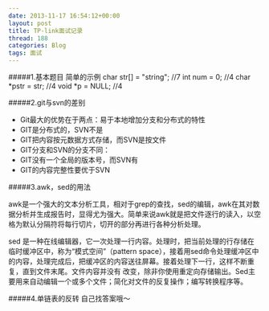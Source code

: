 ```yaml
---
date: 2013-11-17 16:54:12+00:00
layout: post
title: TP-link面试记录
thread: 188
categories: Blog
tags: 面试
---
```


#####1.基本题目
简单的示例
		char str[] = "string";  //7
		int num = 0;       //4
		char *pstr = str;  //4
		void *p = NULL;    //4

#####2.git与svn的差别
<ul>
	<li>Git最大的优势在于两点：易于本地增加分支和分布式的特性</li>
	<li>GIT是分布式的，SVN不是</li>
	<li>GIT把内容按元数据方式存储，而SVN是按文件</li>
	<li>GIT分支和SVN的分支不同：</li>
	<li>GIT没有一个全局的版本号，而SVN有</li>
	<li>GIT的内容完整性要优于SVN</li>
</ul>

#####3.awk，sed的用法

awk是一个强大的文本分析工具，相对于grep的查找，sed的编辑，awk在其对数据分析并生成报告时，显得尤为强大。简单来说awk就是把文件逐行的读入，以空格为默认分隔符将每行切片，切开的部分再进行各种分析处理。

sed 是一种在线编辑器，它一次处理一行内容。处理时，把当前处理的行存储在临时缓冲区中，称为“模式空间”（pattern space），接着用sed命令处理缓冲区中的内容，处理完成后，把缓冲区的内容送往屏幕。接着处理下一行，这样不断重复，直到文件末尾。文件内容并没有 改变，除非你使用重定向存储输出。Sed主要用来自动编辑一个或多个文件；简化对文件的反复操作；编写转换程序等。


#####4.单链表的反转
自己找答案哦～
